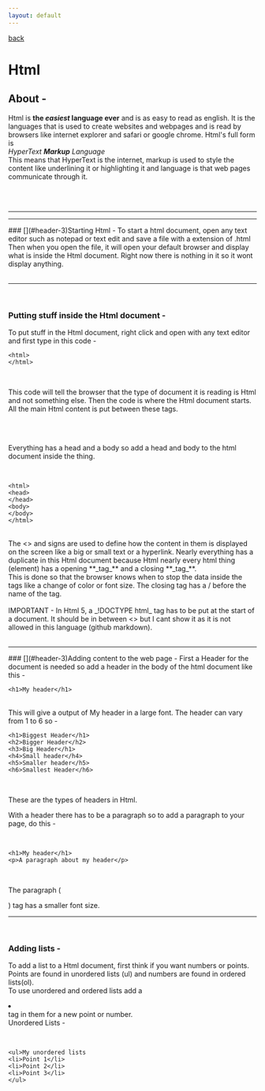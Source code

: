 ```yaml
---
layout: default
---
```


[back](./)
<br />

# Html

## [](#header-1)About -
Html is **the _easiest_ language ever** and is as easy to read as english. It is the languages that is used to create websites and webpages and is read by browsers like internet explorer and safari or google chrome. Html's full form is
<br />
_HyperText **Markup** Language_
<br />
This means that HyperText is the internet, markup is used to style the content like underlining it or highlighting it and language is that web pages communicate through it.

<br />
<br />
<hr />
<hr />
### [](#header-3)Starting Html -
To start a html document, open any text editor such as notepad or text edit and save a file with a extension of .html
Then when you open the file, it will open your default browser and display what is inside the Html document. Right now there is nothing in it so it wont display anything.
<br />
<br />
<hr />
<br />

### [](#header-3)Putting stuff inside the Html document -

To put stuff in the Html document, right click and open with any text editor and first type in this code -
<br />

```
<html>
</html>
```

<br />

This code will tell the browser that the type of document it is reading is Html and not something else. Then the <html></html> code is where the Html document starts. All the main Html content is put between these tags.

<br />
<br />

Everything has a head and a body so add a head and body to the html document inside the <html></html> thing.

<br />

```
<html>
<head>
</head>
<body>
</body>
</html>
```

<br />
The <> and </> signs are used to define how the content in them is displayed on the screen like a big or small text or a hyperlink. Nearly everything has a duplicate in this Html document because Html nearly every html thing (element) has a opening **_tag_** and a closing **_tag_**.
<br />
This is done so that the browser knows when to stop the data inside the tags like a change of color or font size. The closing tag has a  / before the name of the tag.
<br />
<br />
IMPORTANT - In Html 5, a _!DOCTYPE html_ tag has to be put at the start of a document. It should be in between <> but I cant show it as it is not allowed in this language (github markdown).
<br />
<br />
<hr />
### [](#header-3)Adding content to the web page -
First a Header for the document is needed so add a header in the body of the html document like this -

<br />

```
<h1>My header</h1>
```

<br />
This will give a output of My header in a large font. The header can vary from 1 to 6 so -

<br />

```
<h1>Biggest Header</h1>
<h2>Bigger Header</h2>
<h3>Big Header</h1>
<h4>Small header</h4>
<h5>Smaller header</h5>
<h6>Smallest Header</h6>
```

<br />

These are the types of headers in Html.
<br />

With a header there has to be a paragraph so to add a paragraph to your page, do this -

<br />

```
<h1>My header</h1>
<p>A paragraph about my header</p>
```

<br />

The paragraph (<p></p>) tag has a smaller font size.
<br />
<hr />
<br />

### [](#header-3)Adding lists -
To add a list to a Html document, first think if you want numbers or points. Points are found in unordered lists (ul) and numbers are found in ordered lists(ol).
<br />
To use unordered and ordered lists add a <li></li> tag in them for a new point or number.
<br />
Unordered Lists -

<br />

```
<ul>My unordered lists
<li>Point 1</li>
<li>Point 2</li>
<li>Point 3</li>
</ul>
```
